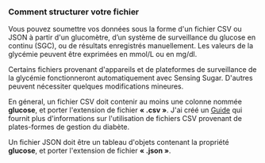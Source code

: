 ### Comment structurer votre fichier

Vous pouvez soumettre vos données sous la forme d'un fichier CSV ou JSON à partir d'un glucomètre, d’un système de surveillance du glucose en continu (SGC), ou de résultats enregistrés manuellement. Les valeurs de la glycémie peuvent être exprimées en mmol/L ou en mg/dl.

Certains fichiers provenant d'appareils et de plateformes de surveillance de la glycémie fonctionneront automatiquement avec Sensing Sugar. D'autres peuvent nécessiter quelques modifications mineures.

En géneral, un fichier CSV doit contenir au moins une colonne nommée **glucose**, et porter l'extension de fichier **« .csv »**. J'ai créé un [Guide](https://docs.google.com/document/d/1SS5jh_jFsRoN6VUphipjEshKVtmJBonIh2A987fGCyI/edit#heading=h.70v24mh7ugj) qui fournit plus d'informations sur l'utilisation de fichiers CSV provenant de plates-formes de gestion du diabète.

Un fichier JSON doit être un tableau d'objets contenant la propriété **glucose**, et porter l'extension de fichier **« .json »**.
